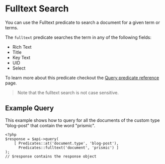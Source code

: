 # Fulltext Search

You can use the Fulltext predicate to search a document for a given term or terms.

The `fulltext` predicate searches the term in any of the following fields:

-   Rich Text
-   Title
-   Key Text
-   UID
-   Select

To learn more about this predicate checkout the [Query predicate reference](./02-query-predicate-reference.md) page.

> Note that the fulltext search is not case sensitive.

## Example Query

This example shows how to query for all the documents of the custom type "blog-post" that contain the word "prismic".

```
<?php
$response = $api->query(
    [ Predicates::at('document.type', 'blog-post'),
      Predicates::fulltext('document', 'prismic') ]
);
// $response contains the response object
```
